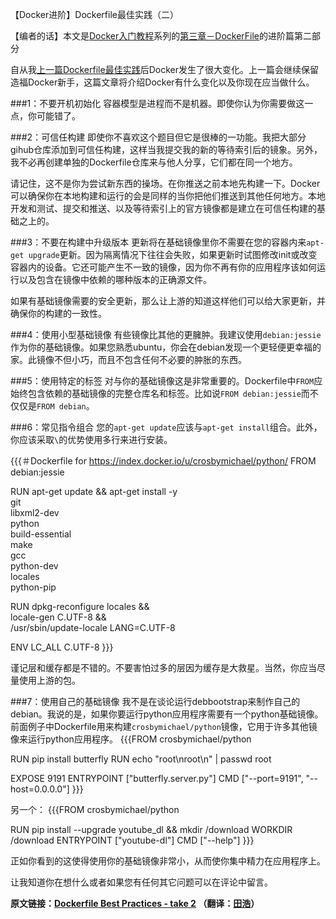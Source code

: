 【Docker进阶】Dockerfile最佳实践（二）

【编者的话】本文是[Docker入门教程](http://dockerone.com/article/111)系列的[第三章－DockerFile](http://dockerone.com/article/103)的进阶篇第二部分

自从我[上一篇Dockerfile最佳实践](http://dockerone.com/article/131)后Docker发生了很大变化。上一篇会继续保留造福Docker新手，这篇文章将介绍Docker有什么变化以及你现在应当做什么。

###1：不要开机初始化
容器模型是进程而不是机器。即使你认为你需要做这一点，你可能错了。

###2：可信任构建
即使你不喜欢这个题目但它是很棒的一功能。我把大部分gihub仓库添加到可信任构建，这样当我提交我的新的等待索引后的镜象。另外，我不必再创建单独的Dockerfile仓库来与他人分享，它们都在同一个地方。

请记住，这不是你为尝试新东西的操场。在你推送之前本地先构建一下。Docker可以确保你在本地构建和运行的会是同样的当你把他们推送到其他任何地方。本地开发和测试、提交和推送、以及等待索引上的官方镜像都是建立在可信任构建的基础之上的。

###3：不要在构建中升级版本
更新将在基础镜像里你不需要在您的容器内来```apt-get upgrade```更新。因为隔离情况下往往会失败，如果更新时试图修改init或改变容器内的设备。它还可能产生不一致的镜像，因为你不再有你的应用程序该如何运行以及包含在镜像中依赖的哪种版本的正确源文件。

如果有基础镜像需要的安全更新，那么让上游的知道这样他们可以给大家更新，并确保你的构建的一致性。

###4：使用小型基础镜像
有些镜像比其他的更臃肿。我建议使用```debian:jessie```作为你的基础镜像。如果您熟悉ubuntu，你会在debian发现一个更轻便更幸福的家。此镜像不但小巧，而且不包含任何不必要的肿胀的东西。

###5：使用特定的标签
对与你的基础镜像这是非常重要的。Dockerfile中```FROM```应始终包含依赖的基础镜像的完整仓库名和标签。比如说```FROM debian:jessie```而不仅仅是```FROM debian```。

###6：常见指令组合
您的```apt-get update```应该与```apt-get install```组合。此外，你应该采取```\```的优势使用多行来进行安装。

{{{＃Dockerfile for https://index.docker.io/u/crosbymichael/python/ 
FROM debian:jessie

RUN apt-get update && apt-get install -y \
    git \
    libxml2-dev \
    python \
    build-essential \
    make \
    gcc \
    python-dev \
    locales \
    python-pip

RUN dpkg-reconfigure locales && \
    locale-gen C.UTF-8 && \
    /usr/sbin/update-locale LANG=C.UTF-8

ENV LC_ALL C.UTF-8}}}

谨记层和缓存都是不错的。不要害怕过多的层因为缓存是大救星。当然，你应当尽量使用上游的包。

###7：使用自己的基础镜像
我不是在谈论运行debbootstrap来制作自己的debian。我说的是，如果你要运行python应用程序需要有一个python基础镜像。前面例子中Dockerfile用来构建```crosbymichael/python```镜像，它用于许多其他镜像来运行python应用程序。
{{{FROM crosbymichael/python

RUN pip install butterfly
RUN echo "root\nroot\n" | passwd root

EXPOSE 9191
ENTRYPOINT ["butterfly.server.py"]
CMD ["--port=9191", "--host=0.0.0.0"]}}}

另一个：
{{{FROM crosbymichael/python

RUN pip install --upgrade youtube_dl && mkdir /download
WORKDIR /download
ENTRYPOINT ["youtube-dl"]
CMD ["--help"]}}}

正如你看到的这使得使用你的基础镜像非常小，从而使你集中精力在应用程序上。

让我知道你在想什么或者如果您有任何其它问题可以在评论中留言。

**原文链接：[Dockerfile Best Practices - take 2](http://crosbymichael.com/dockerfile-best-practices-take-2.html) （翻译：[田浩](https://github.com/llitfkitfk)）**
